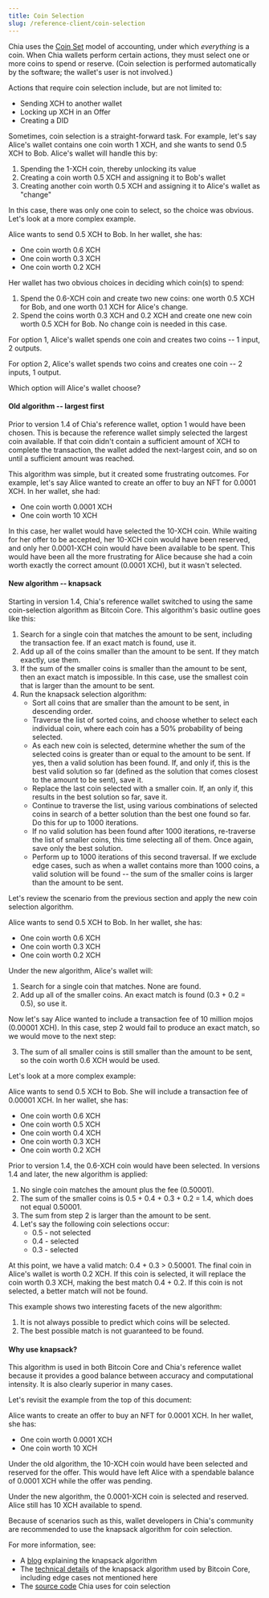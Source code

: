 ```yaml
---
title: Coin Selection
slug: /reference-client/coin-selection
---
```


Chia uses the [Coin Set](/chia-blockchain/coin-set-model/intro) model of accounting, under which _everything_ is a coin. When Chia wallets perform certain actions, they must select one or more coins to spend or reserve. (Coin selection is performed automatically by the software; the wallet's user is not involved.)

Actions that require coin selection include, but are not limited to:

- Sending XCH to another wallet
- Locking up XCH in an Offer
- Creating a DID

Sometimes, coin selection is a straight-forward task. For example, let's say Alice's wallet contains one coin worth 1 XCH, and she wants to send 0.5 XCH to Bob. Alice's wallet will handle this by:

1. Spending the 1-XCH coin, thereby unlocking its value
2. Creating a coin worth 0.5 XCH and assigning it to Bob's wallet
3. Creating another coin worth 0.5 XCH and assigning it to Alice's wallet as "change"

In this case, there was only one coin to select, so the choice was obvious. Let's look at a more complex example.

Alice wants to send 0.5 XCH to Bob. In her wallet, she has:

- One coin worth 0.6 XCH
- One coin worth 0.3 XCH
- One coin worth 0.2 XCH

Her wallet has two obvious choices in deciding which coin(s) to spend:

1. Spend the 0.6-XCH coin and create two new coins: one worth 0.5 XCH for Bob, and one worth 0.1 XCH for Alice's change.
2. Spend the coins worth 0.3 XCH and 0.2 XCH and create one new coin worth 0.5 XCH for Bob. No change coin is needed in this case.

For option 1, Alice's wallet spends one coin and creates two coins -- 1 input, 2 outputs.

For option 2, Alice's wallet spends two coins and creates one coin -- 2 inputs, 1 output.

Which option will Alice's wallet choose?

#### Old algorithm -- largest first

Prior to version 1.4 of Chia's reference wallet, option 1 would have been chosen. This is because the reference wallet simply selected the largest coin available. If that coin didn't contain a sufficient amount of XCH to complete the transaction, the wallet added the next-largest coin, and so on until a sufficient amount was reached.

This algorithm was simple, but it created some frustrating outcomes. For example, let's say Alice wanted to create an offer to buy an NFT for 0.0001 XCH. In her wallet, she had:

- One coin worth 0.0001 XCH
- One coin worth 10 XCH

In this case, her wallet would have selected the 10-XCH coin. While waiting for her offer to be accepted, her 10-XCH coin would have been reserved, and only her 0.0001-XCH coin would have been available to be spent. This would have been all the more frustrating for Alice because she had a coin worth exactly the correct amount (0.0001 XCH), but it wasn't selected.

#### New algorithm -- knapsack

Starting in version 1.4, Chia's reference wallet switched to using the same coin-selection algorithm as Bitcoin Core. This algorithm's basic outline goes like this:

1. Search for a single coin that matches the amount to be sent, including the transaction fee. If an exact match is found, use it.
2. Add up all of the coins smaller than the amount to be sent. If they match exactly, use them.
3. If the sum of the smaller coins is smaller than the amount to be sent, then an exact match is impossible. In this case, use the smallest coin that is larger than the amount to be sent.
4. Run the knapsack selection algorithm:
   - Sort all coins that are smaller than the amount to be sent, in descending order.
   - Traverse the list of sorted coins, and choose whether to select each individual coin, where each coin has a 50% probability of being selected.
   - As each new coin is selected, determine whether the sum of the selected coins is greater than or equal to the amount to be sent. If yes, then a valid solution has been found. If, and only if, this is the best valid solution so far (defined as the solution that comes closest to the amount to be sent), save it.
   - Replace the last coin selected with a smaller coin. If, an only if, this results in the best solution so far, save it.
   - Continue to traverse the list, using various combinations of selected coins in search of a better solution than the best one found so far. Do this for up to 1000 iterations.
   - If no valid solution has been found after 1000 iterations, re-traverse the list of smaller coins, this time selecting all of them. Once again, save only the best solution.
   - Perform up to 1000 iterations of this second traversal. If we exclude edge cases, such as when a wallet contains more than 1000 coins, a valid solution will be found -- the sum of the smaller coins is larger than the amount to be sent.

Let's review the scenario from the previous section and apply the new coin selection algorithm.

Alice wants to send 0.5 XCH to Bob. In her wallet, she has:

- One coin worth 0.6 XCH
- One coin worth 0.3 XCH
- One coin worth 0.2 XCH

Under the new algorithm, Alice's wallet will:

1. Search for a single coin that matches. None are found.
2. Add up all of the smaller coins. An exact match is found (0.3 + 0.2 = 0.5), so use it.

Now let's say Alice wanted to include a transaction fee of 10 million mojos (0.00001 XCH). In this case, step 2 would fail to produce an exact match, so we would move to the next step:

3. The sum of all smaller coins is still smaller than the amount to be sent, so the coin worth 0.6 XCH would be used.

Let's look at a more complex example:

Alice wants to send 0.5 XCH to Bob. She will include a transaction fee of 0.00001 XCH. In her wallet, she has:

- One coin worth 0.6 XCH
- One coin worth 0.5 XCH
- One coin worth 0.4 XCH
- One coin worth 0.3 XCH
- One coin worth 0.2 XCH

Prior to version 1.4, the 0.6-XCH coin would have been selected. In versions 1.4 and later, the new algorithm is applied:

1. No single coin matches the amount plus the fee (0.50001).
2. The sum of the smaller coins is 0.5 + 0.4 + 0.3 + 0.2 = 1.4, which does not equal 0.50001.
3. The sum from step 2 is larger than the amount to be sent.
4. Let's say the following coin selections occur:
   - 0.5 - not selected
   - 0.4 - selected
   - 0.3 - selected

At this point, we have a valid match: 0.4 + 0.3 > 0.50001. The final coin in Alice's wallet is worth 0.2 XCH. If this coin is selected, it will replace the coin worth 0.3 XCH, making the best match 0.4 + 0.2. If this coin is not selected, a better match will not be found.

This example shows two interesting facets of the new algorithm:

1. It is not always possible to predict which coins will be selected.
2. The best possible match is not guaranteed to be found.

#### Why use knapsack?

This algorithm is used in both Bitcoin Core and Chia's reference wallet because it provides a good balance between accuracy and computational intensity. It is also clearly superior in many cases.

Let's revisit the example from the top of this document:

Alice wants to create an offer to buy an NFT for 0.0001 XCH. In her wallet, she has:

- One coin worth 0.0001 XCH
- One coin worth 10 XCH

Under the old algorithm, the 10-XCH coin would have been selected and reserved for the offer. This would have left Alice with a spendable balance of 0.0001 XCH while the offer was pending.

Under the new algorithm, the 0.0001-XCH coin is selected and reserved. Alice still has 10 XCH available to spend.

Because of scenarios such as this, wallet developers in Chia's community are recommended to use the knapsack algorithm for coin selection.

For more information, see:

- A [blog](https://blog.summerofbitcoin.org/coin-selection-for-dummies-part-3/) explaining the knapsack algorithm
- The [technical details](https://murch.one/wp-content/uploads/2016/11/erhardt2016coinselection.pdf) of the knapsack algorithm used by Bitcoin Core, including edge cases not mentioned here
- The [source code](https://github.com/Chia-Network/chia-blockchain/blob/main/chia/wallet/coin_selection.py) Chia uses for coin selection

